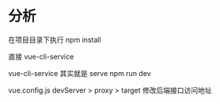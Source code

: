 # 分析

在项目目录下执行 npm install

直接 vue-cli-service

vue-cli-service 其实就是 serve npm run dev

vue.config.js devServer > proxy > target  修改后端接口访问地址
